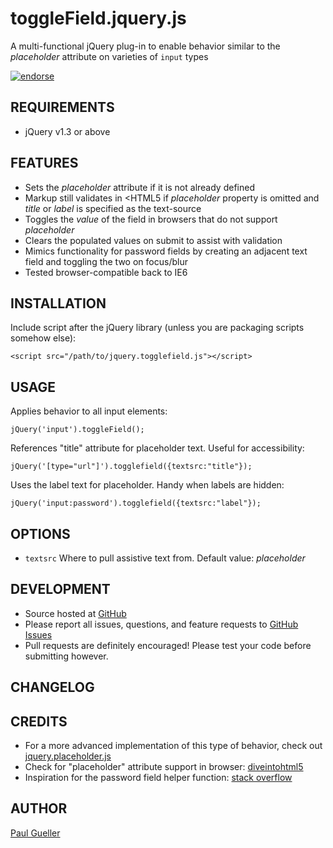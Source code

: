 toggleField.jquery.js
=====================

A multi-functional jQuery plug-in to enable behavior similar to the _placeholder_ attribute on varieties of `input` types 

[![endorse](https://api.coderwall.com/oomlaut/endorsecount.png)](https://coderwall.com/oomlaut)

REQUIREMENTS
------------

* jQuery v1.3 or above

FEATURES
--------

* Sets the _placeholder_ attribute if it is not already defined
* Markup still validates in <HTML5 if _placeholder_ property is omitted and _title_ or _label_ is specified as the text-source
* Toggles the _value_ of the field in browsers that do not support _placeholder_
* Clears the populated values on submit to assist with validation
* Mimics functionality for password fields by creating an adjacent text field and toggling the two on focus/blur
* Tested browser-compatible back to IE6

INSTALLATION
------------

Include script after the jQuery library (unless you are packaging scripts somehow else):

	<script src="/path/to/jquery.togglefield.js"></script>
	
USAGE
-----

Applies behavior to all input elements:

	jQuery('input').toggleField();

References "title" attribute for placeholder text. Useful for accessibility:

	jQuery('[type="url"]').togglefield({textsrc:"title"});

Uses the label text for placeholder. Handy when labels are hidden:

	jQuery('input:password').togglefield({textsrc:"label"});


OPTIONS
-------

* `textsrc` Where to pull assistive text from. Default value: _placeholder_

DEVELOPMENT
-----------

* Source hosted at [GitHub][gh]
* Please report all issues, questions, and feature requests to [GitHub Issues][ghi]
* Pull requests are definitely encouraged! Please test your code before submitting however.

CHANGELOG
---------

CREDITS
-------

* For a more advanced implementation of this type of behavior, check out [jquery.placeholder.js][jqph]
* Check for "placeholder" attribute support in browser: [diveintohtml5][dive]
* Inspiration for the password field helper function: [stack overflow][so]

AUTHOR
------
[Paul Gueller][pg]

[gh]: https://github.com/oomlaut/toggleField.jquery.js
[ghi]: https://github.com/oomlaut/toggleField.jquery.js/issues
[jqph]: https://github.com/mathiasbynens/jquery-placeholder
[dive]: http://diveintohtml5.org/detect.html#input-placeholder
[so]: http://stackoverflow.com/questions/1544317/jquery-change-type-of-input-field
[pg]: http://paulgueller.com
